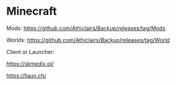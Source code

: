 # Minecraft
Mods: https://github.com/Athiclairs/Backup/releases/tag/Mods

Worlds: https://github.com/Athiclairs/Backup/releases/tag/World


Client or Launcher:

https://skmedix.pl/

https://llaun.ch/

